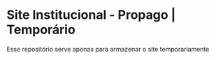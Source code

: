# Site Institucional - Propago | Temporário

Esse repositório serve apenas para armazenar o site temporariamente
